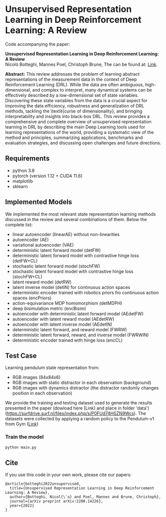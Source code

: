 # Unsupervised Representation Learning in Deep Reinforcement Learning: A Review

Code accompanying the paper:

**Unsupervised Representation Learning in Deep Reinforcement Learning: A Review**\
Nicolò Botteghi, Mannes Poel, Christoph Brune,
The can be found at: [Link](https://arxiv.org/pdf/2208.14226.pdf).

**Abstract:** 
This review addresses the problem of learning abstract representations of the measurement data in the context of Deep Reinforcement Learning (DRL). While the data are often ambiguous, high-dimensional, and complex to interpret, many dynamical systems can be effectively described by a low-dimensional set of state variables. Discovering these state variables from the data is a crucial aspect for improving the data efficiency, robustness and generalization of DRL methods, tackling the \textit{curse of dimensionality}, and bringing interpretability and insights into black-box DRL. This review provides a comprehensive and complete overview of unsupervised representation learning in DRL by describing the main Deep Learning tools used for learning representations of the world, providing a systematic view of the method and principles, summarizing applications, benchmarks and evaluation strategies, and discussing open challenges and future directions.

## Requirements

* python 3.8
* pytorch (version 1.12 + CUDA 11.6)
* matplotlib
* sklearn

## Implemented Models
We implemented the most relevant state representation learning methods discussed in the review and several combinations of them. Below the complete list:
* linear autoencoder (linearAE) without non-linearities
* autoencoder (AE) 
* variational autoencoder (VAE)
* deterministic latent forward model (detFW)
* deterministic latent forward model with contrastive hinge loss (detFW+CL)
* stochastic latent forward model (stochFW)
* stochastic latent forward model with contrastive hinge loss (stochFW+CL)
* latent reward model (detRW)
* latent inverse model (detIN) for continuous action spaces
* deterministic encoder trained with robotics priors fro continuous action spaces (encPriors)
* action-equivariance MDP homomorphism (detMDPH)
* deep bisimulation metric (encBisim)
* autoencoder with deterministic latent forward model (AEdetFW)
* autoencoder with latent reward model (AEdetRW)
* autoencoder with latent inverse model (AEdetIN)
* deterministic latent forward, and reward model (FWRW)
* deterministic latent forward, reward, and inverse model (FWRWIN)
* deterministic encoder trained with hinge loss (encCL)

## Test Case
Learning pendulum state representation from:
* RGB images (84x84x6)
* RGB images with static distractor in each observation (background)
* RGB images with dynamics distractor (the distractor randomly changes position in each observation)

We provide the training and testing dataset used to generate the results presented in the paper (dowload here [Link] and place in folder 'data')(https://surfdrive.surf.nl/files/index.php/s/P0FUd74HSZN9Wcs). The datasets were collected by applying a random policy to the Pendulum-v1 from Gym ([Link](https://www.gymlibrary.dev/environments/classic_control/pendulum/))

### Train the model
```bash
python main.py 
```

## Cite
If you use this code in your own work, please cite our papers:
```
@article{botteghi2022unsupervised,
  title={Unsupervised Representation Learning in Deep Reinforcement Learning: A Review},
  author={Botteghi, Nicol{\`o} and Poel, Mannes and Brune, Christoph},
  journal={arXiv preprint arXiv:2208.14226},
  year={2022}
}

```